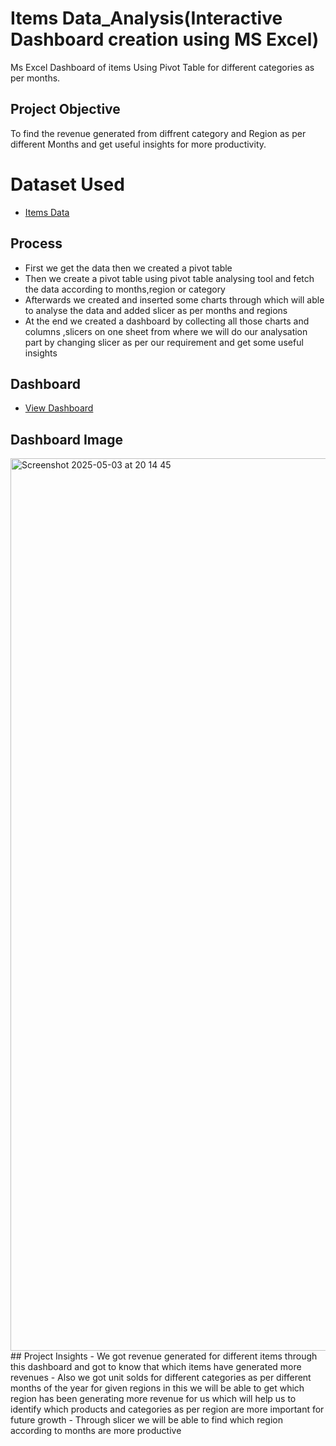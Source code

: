 # Items Data_Analysis(Interactive Dashboard creation using MS Excel)
Ms Excel Dashboard of items Using Pivot Table for different categories as per months.
## Project Objective
To find the revenue generated from diffrent category and Region as per different Months and get useful insights for more productivity.
# Dataset Used
- <a href="https://github.com/yug0537/Items_Dashboard/blob/main/Items_Dashboard.xlsx">Items Data</a>
## Process
- First we get the data then we created a pivot table
- Then we create a pivot table using pivot table analysing tool and fetch the data according to months,region or category
- Afterwards we created and inserted some charts through which will able to analyse the data and added slicer as per months and regions
- At the end we created a dashboard by collecting all those charts and columns ,slicers on one sheet from where we will do our analysation part by changing slicer as per our requirement and get some useful insights
## Dashboard
- <a href="https://github.com/yug0537/Items_Dashboard/blob/main/Items_Dashboard.xlsx">View Dashboard</a>
## Dashboard Image
<img width="1428" alt="Screenshot 2025-05-03 at 20 14 45" src="https://github.com/user-attachments/assets/61e62cbd-e2e1-4ae7-96e5-9b441d583d44" />
## Project Insights
- We got revenue generated for different items through this dashboard and got to know that which items have generated more revenues
- Also we got unit solds for different categories as per different months of the year for given regions in this we will be able to get which region has been generating more revenue for us which will help us to identify which products and categories as per region are more important for future growth
- Through slicer we will be able to find which region according to months are more productive


